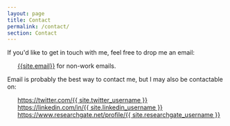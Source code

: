```yaml
---
layout: page
title: Contact
permalink: /contact/
section: Contact
---
```


If you'd like to get in touch with me, feel free to drop me an email:
<ul style="list-style:none">
  <li>
    <a href="mailto:{{site.email}}" >{{site.email}}</a> for non-work emails.
  </li>
</ul>

Email is probably the best way to contact me, but I may also be contactable on:
<ul style="list-style:none">
  <li>
    <a href="https://twitter.com/{{ site.twitter_username }}">
      <i class="fa fa-twitter-square fa-2x"></i> https://twitter.com/{{ site.twitter_username }}
    </a>
  </li>

  <li>
    <a href="https://linkedin.com/in/{{ site.linkedin_username }}">
      <i class="fa fa-linkedin-square fa-2x"></i> https://linkedin.com/in/{{ site.linkedin_username }}
    </a>
  </li>

  <li>
    <a href="https://www.researchgate.net/profile/{{ site.researchgate_username }}">
      <i class="fab fa-researchgate fa-2x"></i> https://www.researchgate.net/profile/{{ site.researchgate_username }}
    </a>
  </li>
</ul>
